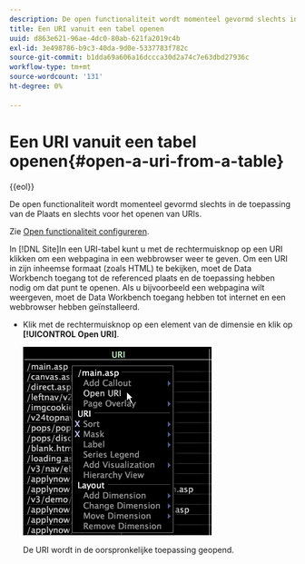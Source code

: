 ```yaml
---
description: De open functionaliteit wordt momenteel gevormd slechts in de toepassing van de Plaats en slechts voor het openen van URIs.
title: Een URI vanuit een tabel openen
uuid: d863e621-96ae-4dc0-80ab-621fa2019c4b
exl-id: 3e498786-b9c3-40da-9d0e-5337783f782c
source-git-commit: b1dda69a606a16dccca30d2a74c7e63dbd27936c
workflow-type: tm+mt
source-wordcount: '131'
ht-degree: 0%

---
```


# Een URI vanuit een tabel openen{#open-a-uri-from-a-table}

{{eol}}

De open functionaliteit wordt momenteel gevormd slechts in de toepassing van de Plaats en slechts voor het openen van URIs.

Zie [Open functionaliteit configureren](../../../../home/c-get-started/c-intf-anlys-ftrs/c-config-open-funct.md#concept-854e6dc8bef34e6aa4ccfb7a8929af4d).

In [!DNL Site]In een URI-tabel kunt u met de rechtermuisknop op een URI klikken om een webpagina in een webbrowser weer te geven. Om een URI in zijn inheemse formaat (zoals HTML) te bekijken, moet de Data Workbench toegang tot de referenced plaats en de toepassing hebben nodig om dat punt te openen. Als u bijvoorbeeld een webpagina wilt weergeven, moet de Data Workbench toegang hebben tot internet en een webbrowser hebben geïnstalleerd.

* Klik met de rechtermuisknop op een element van de dimensie en klik op **[!UICONTROL Open URI]**.

   ![](assets/mnu_Table_OpenURI.png)

   De URI wordt in de oorspronkelijke toepassing geopend.
